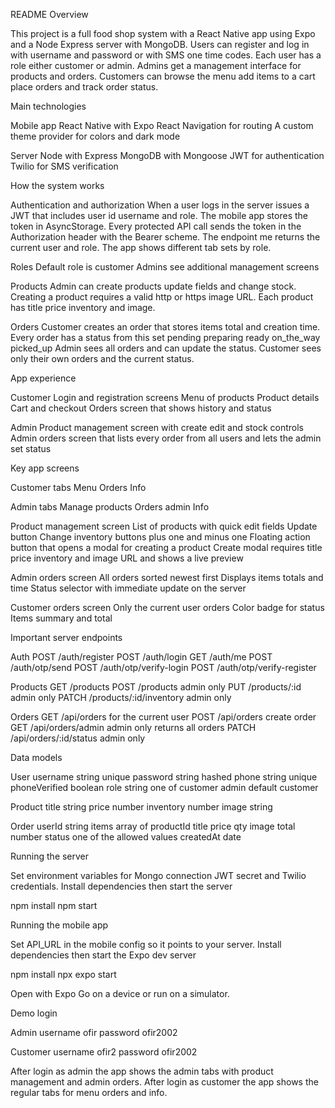 README
Overview

This project is a full food shop system with a React Native app using Expo and a Node Express server with MongoDB.
Users can register and log in with username and password or with SMS one time codes.
Each user has a role either customer or admin.
Admins get a management interface for products and orders.
Customers can browse the menu add items to a cart place orders and track order status.

Main technologies

Mobile app
React Native with Expo
React Navigation for routing
A custom theme provider for colors and dark mode

Server
Node with Express
MongoDB with Mongoose
JWT for authentication
Twilio for SMS verification

How the system works

Authentication and authorization
When a user logs in the server issues a JWT that includes user id username and role.
The mobile app stores the token in AsyncStorage.
Every protected API call sends the token in the Authorization header with the Bearer scheme.
The endpoint me returns the current user and role.
The app shows different tab sets by role.

Roles
Default role is customer
Admins see additional management screens

Products
Admin can create products update fields and change stock.
Creating a product requires a valid http or https image URL.
Each product has title price inventory and image.

Orders
Customer creates an order that stores items total and creation time.
Every order has a status from this set
pending
preparing
ready
on_the_way
picked_up
Admin sees all orders and can update the status.
Customer sees only their own orders and the current status.

App experience

Customer
Login and registration screens
Menu of products
Product details
Cart and checkout
Orders screen that shows history and status

Admin
Product management screen with create edit and stock controls
Admin orders screen that lists every order from all users and lets the admin set status

Key app screens

Customer tabs
Menu
Orders
Info

Admin tabs
Manage products
Orders admin
Info

Product management screen
List of products with quick edit fields
Update button
Change inventory buttons plus one and minus one
Floating action button that opens a modal for creating a product
Create modal requires title price inventory and image URL and shows a live preview

Admin orders screen
All orders sorted newest first
Displays items totals and time
Status selector with immediate update on the server

Customer orders screen
Only the current user orders
Color badge for status
Items summary and total

Important server endpoints

Auth
POST /auth/register
POST /auth/login
GET /auth/me
POST /auth/otp/send
POST /auth/otp/verify-login
POST /auth/otp/verify-register

Products
GET /products
POST /products admin only
PUT /products/:id admin only
PATCH /products/:id/inventory admin only

Orders
GET /api/orders for the current user
POST /api/orders create order
GET /api/orders/admin admin only returns all orders
PATCH /api/orders/:id/status admin only

Data models

User
username string unique
password string hashed
phone string unique
phoneVerified boolean
role string one of customer admin default customer

Product
title string
price number
inventory number
image string

Order
userId string
items array of productId title price qty image
total number
status one of the allowed values
createdAt date

Running the server

Set environment variables for Mongo connection JWT secret and Twilio credentials.
Install dependencies then start the server

npm install
npm start

Running the mobile app

Set API_URL in the mobile config so it points to your server.
Install dependencies then start the Expo dev server

npm install
npx expo start

Open with Expo Go on a device or run on a simulator.

Demo login

Admin
username ofir
password ofir2002

Customer
username ofir2
password ofir2002

After login as admin the app shows the admin tabs with product management and admin orders.
After login as customer the app shows the regular tabs for menu orders and info.
